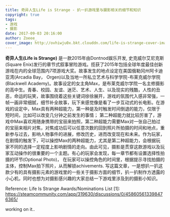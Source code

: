 ```yaml
---
title: 奇异人生Life is Strange - 扒一扒游戏里与摄影相关的细节和知识
copyright: true
tags:
- 游戏
- 摄影
date: 2017-09-03 20:16:00
author: Zoeee_
cover_image: http://ovhiwju0x.bkt.clouddn.com/life-is-strange-cover-image.jpg
---
```

**奇异人生(Life is Strange)** 是一款2015年由Dontnod娱乐开发, 史克威尔艾尼克斯(Square Enix)发行的章节式叙事冒险游戏。揽获了2015年包括全球年度最佳创新游戏在内的全球范围内7项游戏大奖。故事发生的地点设定在美国俄勒冈州阿卡迪亚湾(Arcadia Bay， Orgen)以及当地一所私立艺术与科学学院-布莱克威尔学院(Blackwell Academy)。故事设定的女主角Max，是布莱克威尔学院一名主修摄影的高中生。青春、校园、友谊、迷茫、艺术、人生、以及现实的残酷，人性的丑恶，命运的玩笑，故事围绕着这些关键词徐徐展开，游戏的氛围代入感非常强，一帧一画非常细腻，细节补全故事，玩下来感觉像是看了一步互动式的长电影。在游戏的设定中，Max具有两种超能力，第一种是及时触发时间倒退的能力，仅限于短时间，比如可以改变几分钟之前发生的事情； 第二种超能力就比较厉害了，游戏中Max喜欢用随身携带的宝丽来拍照，第二种超能力需要Max对一张自己拍过的宝丽来相片对焦，对焦成功后可以任意次数的回到照片所拍摄的时间和地点，重新参与过去，影响人物事件的进展，修改历史，进而改变现在和未来。作为玩家，在剧情的触发下，可以操控Max的两种超能力，尤其是第二种超能力，会根据玩家不同的选择一定程度上影响剧情的走向。由此可见，摄影是贯穿这款游戏以及玩家互动操作的很重要的一个主题。有心的玩家会发现，每一章节都有设置选择性拍摄的环节(Optional Photo)， 在玩家可以操控角色的时间里，根据提示寻找拍摄的主体，控制Max拍下照片，从而解锁achivements. 写这篇文章，一是想扒一扒这款少有的具有摄影元素的游戏里的一些关于摄影方面的细节，扒一扒制作方透露的小心机，同时也想为对摄影感兴趣的大家总结一下游戏里涉及到的摄影小知识。

<!--more-->

Reference:
Life Is Strange Awards/Nominations List
[1]: https://steamcommunity.com/app/319630/discussions/0/458605613398476365/

working on it..
